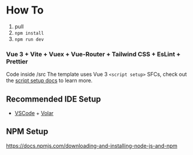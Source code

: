 # How To
1. pull
2. `npm install`
3. `npm run dev`

### Vue 3 + Vite + Vuex + Vue-Router + Tailwind CSS + EsLint + Prettier

Code inside /src
The template uses Vue 3 `<script setup>` SFCs, check out the [script setup docs](https://v3.vuejs.org/api/sfc-script-setup.html#sfc-script-setup) to learn more.

## Recommended IDE Setup

- [VSCode](https://code.visualstudio.com/) + [Volar](https://marketplace.visualstudio.com/items?itemName=johnsoncodehk.volar)

## NPM Setup
https://docs.npmjs.com/downloading-and-installing-node-js-and-npm
